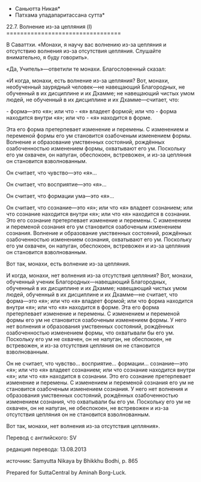 * Саньютта Никая*
* Патхама упадапаритассана сутта*

22\.7\. Волнение из\-за цепляния \(I\)
\=\=\=\=\=\=\=\=\=\=\=\=\=\=\=\=\=\=\=\=\=\=\=\=\=\=\=\=\=\=\=\=\=

В Саваттхи\. «Монахи, я научу вас волнению из\-за цепляния и отсутствию волнения из\-за отсутствия цепляния\. Слушайте внимательно, я буду говорить»\.

«Да, Учитель»—ответили те монахи\. Благословенный сказал:

«И когда, монахи, есть волнение из\-за цепляния? Вот, монахи, необученный заурядный человек—не навещающий Благородных, не обученный в их дисциплине и их Дхамме; не навещающий чистых умом людей, не обученный в их дисциплине и их Дхамме—считает, что:

\- форма—это «я»; или что
\- «я» владеет формой; или что
\- форма находится внутри «я»; или что
\- «я» находится в форме\.

Эта его форма претерпевает изменение и перемены\. С изменением и переменой формы его ум становится озабоченым изменением формы\. Волнение и образование умственных состояний, рождённых озабоченностью изменением формы, охватывают его ум\. Поскольку его ум охвачен, он напуган, обеспокоен, встревожен, и из\-за цепляния он становится взволнованным\.

Он считает, что чувство—это «я»…

Он считает, что восприятие—это «я»…

Он считает, что формации ума—это «я»…

Он считает, что сознание—это «я»; или что «я» владеет сознанием; или что сознание находится внутри «я»; или что «я» находится в сознании\. Это его сознание претерпевает изменение и перемены\. С изменением и переменой сознания его ум становится озабоченым изменением сознания\. Волнение и образование умственных состояний, рождённых озабоченностью изменением сознания, охватывают его ум\. Поскольку его ум охвачен, он напуган, обеспокоен, встревожен и из\-за цепляния он становится взволнованным\.

Вот так, монахи, есть волнение из\-за цепляния\.

И когда, монахи, нет волнения из\-за отсутствия цепляния? Вот, монахи, обученный ученик Благородных—навещающий Благородных, обученный в их дисциплине и их Дхамме; навещающий чистых умом людей, обученный в их дисциплине и их Дхамме—не считает, что форма—это «я»; или что «я» владеет формой; или что форма находится внутри «я»; или что «я» находится в форме\. Эта его форма претерпевает изменение и перемены\. С изменением и переменой формы его ум не становится озабоченым изменением формы\. У него нет волнения и образования умственных состояний, рождённых озабоченностью изменением формы, что охватывали бы его ум\. Поскольку его ум не охвачен, он не напуган, не обеспокоен, не встревожен, и из\-за отсутствия цепляния он не становится взволнованным\.

Он не считает, что чувство… восприятие… формации… сознание—это «я»; или что «я» владеет сознанием; или что сознание находится внутри «я»; или что «я» находится в сознании\. Это его сознание претерпевает изменение и перемены\. С изменением и переменой сознания его ум не становится озабоченым изменением сознания\. У него нет волнения и образования умственных состояний, рождённых озабоченностью изменением сознания, что охватывали бы его ум\. Поскольку его ум не охвачен, он не напуган, не обеспокоен, не встревожен и из\-за отсутствия цепляния он не становится взволнованным\.

Вот так, монахи, нет волнения из\-за отсутствия цепляния»\.

Перевод с английского: SV

редакция перевода: 13\.08\.2013

источник: Samyutta Nikaya by Bhikkhu Bodhi, p\. 865

Prepared for SuttaCentral by Aminah Borg\-Luck\.
